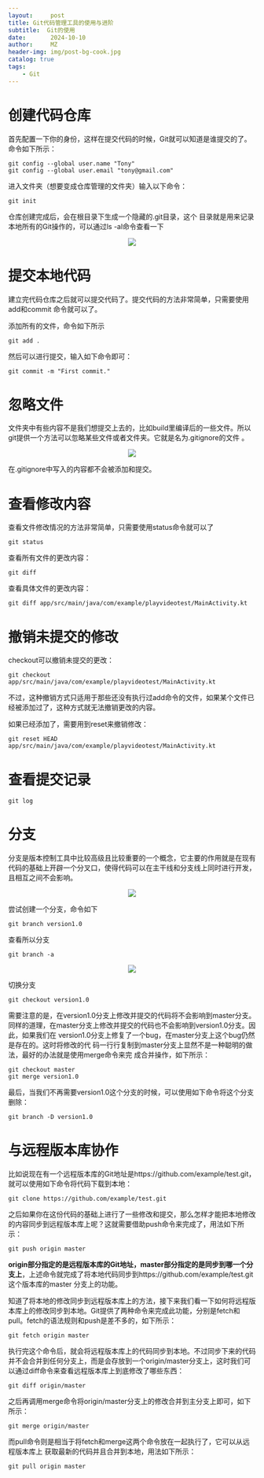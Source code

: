 ```yaml
---
layout:     post
title: Git代码管理工具的使用与进阶
subtitle:  Git的使用
date:       2024-10-10
author:     MZ
header-img: img/post-bg-cook.jpg
catalog: true
tags:
    - Git
---
```




#  创建代码仓库  

 首先配置一下你的身份，这样在提交代码的时候，Git就可以知道是谁提交的了。命令如下所示：

```git
git config --global user.name "Tony"
git config --global user.email "tony@gmail.com"
```

  进入文件夹（想要变成仓库管理的文件夹）输入以下命令：

```git
git init
```

 仓库创建完成后，会在根目录下生成一个隐藏的.git目录，这个 目录就是用来记录本地所有的Git操作的，可以通过ls -al命令查看一下 

<div align=center><img src="{{ site.url }}/assets/git_dir.png" ></div>

# 提交本地代码
 建立完代码仓库之后就可以提交代码了。提交代码的方法非常简单，只需要使用add和commit 命令就可以了。  

 添加所有的文件，命令如下所示  

```git
git add .
```

 然后可以进行提交，输入如下命令即可： 

```git
git commit -m "First commit."
```

# 忽略文件

文件夹中有些内容不是我们想提交上去的，比如build里编译后的一些文件。所以git提供一个方法可以忽略某些文件或者文件夹。它就是名为.gitignore的文件 。

<div align=center><img src="{{ site.url }}/assets/git_ignore.png" ></div> 

在.gitignore中写入的内容都不会被添加和提交。

#  查看修改内容 

 查看文件修改情况的方法非常简单，只需要使用status命令就可以了  

```git
git status
```

 查看所有文件的更改内容：

```git
git diff
```

查看具体文件的更改内容：

```git
git diff app/src/main/java/com/example/playvideotest/MainActivity.kt
```

#  撤销未提交的修改

checkout可以撤销未提交的更改：

```git
git checkout app/src/main/java/com/example/playvideotest/MainActivity.kt
```

 不过，这种撤销方式只适用于那些还没有执行过add命令的文件，如果某个文件已经被添加过了，这种方式就无法撤销更改的内容。  

如果已经添加了，需要用到reset来撤销修改：

```git
git reset HEAD app/src/main/java/com/example/playvideotest/MainActivity.kt
```

# 查看提交记录

```git
git log
```

# 分支

 分支是版本控制工具中比较高级且比较重要的一个概念，它主要的作用就是在现有代码的基础上开辟一个分叉口，使得代码可以在主干线和分支线上同时进行开发，且相互之间不会影响。  

<div align=center><img src="{{ site.url }}/assets/git_branch.png" ></div>

 尝试创建一个分支，命令如下

```git
git branch version1.0
```

查看所以分支

```git
git branch -a
```

<div align=center><img src="{{ site.url }}/assets/git_branch_show.png" ></div>

切换分支

```git
git checkout version1.0
```

 需要注意的是，在version1.0分支上修改并提交的代码将不会影响到master分支。同样的道理，在master分支上修改并提交的代码也不会影响到version1.0分支。因此，如果我们在 version1.0分支上修复了一个bug，在master分支上这个bug仍然是存在的。这时将修改的代 码一行行复制到master分支上显然不是一种聪明的做法，最好的办法就是使用merge命令来完 成合并操作，如下所示：

```git
git checkout master
git merge version1.0
```

 最后，当我们不再需要version1.0这个分支的时候，可以使用如下命令将这个分支删除：  

```git
git branch -D version1.0
```

#  与远程版本库协作

 比如说现在有一个远程版本库的Git地址是https://github.com/example/test.git，就可以使用如下命令将代码下载到本地：

```git
git clone https://github.com/example/test.git
```

 之后如果你在这份代码的基础上进行了一些修改和提交，那么怎样才能把本地修改的内容同步到远程版本库上呢？这就需要借助push命令来完成了，用法如下所示：  

```git
git push origin master
```

**origin部分指定的是远程版本库的Git地址，master部分指定的是同步到哪一个分支上**，上述命令就完成了将本地代码同步到https://github.com/example/test.git这个版本库的master 分支上的功能。  

知道了将本地的修改同步到远程版本库上的方法，接下来我们看一下如何将远程版本库上的修改同步到本地。Git提供了两种命令来完成此功能，分别是fetch和pull。fetch的语法规则和push是差不多的，如下所示：  

```git
git fetch origin master
```

 执行完这个命令后，就会将远程版本库上的代码同步到本地。不过同步下来的代码并不会合并到任何分支上，而是会存放到一个origin/master分支上，这时我们可以通过diff命令来查看远程版本库上到底修改了哪些东西：  

```git
git diff origin/master
```

 之后再调用merge命令将origin/master分支上的修改合并到主分支上即可，如下所示：  

```git
git merge origin/master
```

 而pull命令则是相当于将fetch和merge这两个命令放在一起执行了，它可以从远程版本库上 获取最新的代码并且合并到本地，用法如下所示：  

```git
git pull origin master
```
